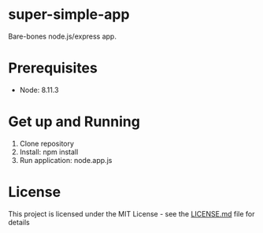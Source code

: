 # super-simple-app
Bare-bones node.js/express app.  

# Prerequisites
- Node: 8.11.3

# Get up and Running
1) Clone repository
2) Install: npm install
3) Run application: node.app.js

# License
This project is licensed under the MIT License - see the [LICENSE.md](LICENSE.md) file for details
